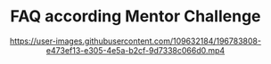 <h1 align="center">FAQ according Mentor Challenge</h1>

<div align="center">




https://user-images.githubusercontent.com/109632184/196783808-e473ef13-e305-4e5a-b2cf-9d7338c066d0.mp4



 </div>
